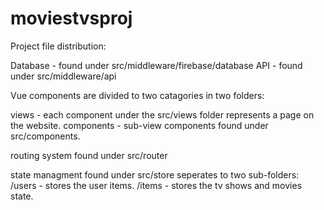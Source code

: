 # moviestvsproj

Project file distribution:

Database - found under src/middleware/firebase/database
API - found under src/middleware/api

Vue components are divided to two catagories in two folders: 

views - each component under the src/views folder represents a page on the website.
components - sub-view components found under src/components.

routing system found under src/router

state managment found under src/store seperates to two sub-folders:
/users - stores the user items.
/items - stores the tv shows and movies state.


